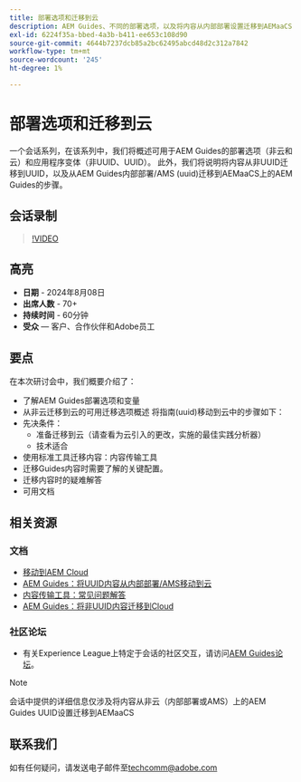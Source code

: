 ```yaml
---
title: 部署选项和迁移到云
description: AEM Guides、不同的部署选项，以及将内容从内部部署设置迁移到AEMaaCS
exl-id: 6224f35a-bbed-4a3b-b411-ee653c108d90
source-git-commit: 4644b7237dcb85a2bc62495abcd48d2c312a7842
workflow-type: tm+mt
source-wordcount: '245'
ht-degree: 1%

---
```


# 部署选项和迁移到云

一个会话系列，在该系列中，我们将概述可用于AEM Guides的部署选项（非云和云）和应用程序变体（非UUID、UUID）。
此外，我们将说明将内容从非UUID迁移到UUID，以及从AEM Guides内部部署/AMS (uuid)迁移到AEMaaCS上的AEM Guides的步骤。



## 会话录制

>[!VIDEO](https://video.tv.adobe.com/v/3432624/content-migration-uuid-migration?quality=12&learn=on)



## 高亮

- **日期** - 2024年8月08日
- **出席人数** - 70+
- **持续时间** - 60分钟
- **受众** — 客户、合作伙伴和Adobe员工


## 要点

在本次研讨会中，我们概要介绍了：
- 了解AEM Guides部署选项和变量
- 从非云迁移到云的可用迁移选项概述
将指南(uuid)移动到云中的步骤如下：
- 先决条件：
   - 准备迁移到云（请查看为云引入的更改，实施的最佳实践分析器）
   - 技术适合
- 使用标准工具迁移内容：内容传输工具
- 迁移Guides内容时需要了解的关键配置。
- 迁移内容时的疑难解答
- 可用文档



## 相关资源

### 文档

- [移动到AEM Cloud](https://experienceleague.adobe.com/en/docs/experience-manager-cloud-service/content/migration-journey/getting-started)
- [AEM Guides：将UUID内容从内部部署/AMS移动到云](../../cs-install-guide/migrate-on-premise-content-cloud.md)
- [内容传输工具：常见问题解答](https://experienceleague.adobe.com/en/docs/experience-manager-learn/cloud-service/migration/moving-to-aem-as-a-cloud-service/content-migration/faq)
- [AEM Guides：将非UUID内容迁移到Cloud](../../install-guide/migrate-uuid-non-uuid.md)

### 社区论坛

- 有关Experience League上特定于会话的社区交互，请访问[AEM Guides论坛](https://experienceleaguecommunities.adobe.com/t5/experience-manager-guides/bd-p/xml-documentation-discussions)。


>[!NOTE]
>
> 会话中提供的详细信息仅涉及将内容从非云（内部部署或AMS）上的AEM Guides UUID设置迁移到AEMaaCS



## 联系我们

如有任何疑问，请发送电子邮件至<techcomm@adobe.com>
